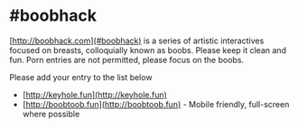 # #boobhack 

[http://boobhack.com](#boobhack) is a series of artistic interactives focused on breasts, colloquially known as boobs. 
Please keep it clean and fun. Porn entries are not permitted, please focus on the boobs.

Please add your entry to the list below 

 * [http://keyhole.fun](http://keyhole.fun)
 * [http://boobtoob.fun](http://boobtoob.fun) - Mobile friendly, full-screen where possible
 
